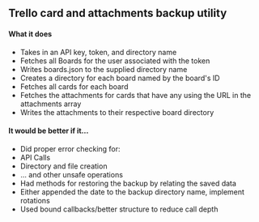 ## Trello card and attachments backup utility

#### What it does
* Takes in an API key, token, and directory name
* Fetches all Boards for the user associated with the token
 * Writes boards.json to the supplied directory name
 * Creates a directory for each board named by the board's ID
* Fetches all cards for each board
 * Fetches the attachments for cards that have any using the URL in the
    attachments array
 * Writes the attachments to their respective board directory

#### It would be better if it...
 * Did proper error checking for:
  * API Calls
  * Directory and file creation
  * ... and other unsafe operations
 * Had methods for restoring the backup by relating the saved data
 * Either appended the date to the backup directory name, implement rotations
 * Used bound callbacks/better structure to reduce call depth
